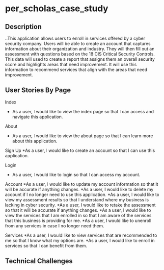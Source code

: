 # per_scholas_case_study

## Description

..This application allows users to enroll in services offered by a cyber security company. Users will be able to create an account that captures information about their organization and industry. They will then fill out an assessment with questions based on the 18 CIS Critical Security Controls. This data will used to create a report that assigns them an overall security score and highlights areas that need improvement. It will use this information to recommend services that align with the areas that need improvement. 



## User Stories By Page

Index 
* As a user, I would like to view the index page so that I can access and navigate this application. 
  
 About 
* As a user, I would like to view the about page so that I can learn more about this application.
 
Sign Up
*As a user, I would like to create an account so that I can use this application.

Login
* As a user, I would like to login so that I can access my account.

Account
*As a user, I would like to update my account information so that it will be accurate if anything changes.
*As a user, I would like to delete my account if I no longer need to use this application.
*As a user, I would like to view my assessment results so that I understand where my business is lacking in cyber security.
*As a user, I would like to retake the assessment so that it will be accurate if anything changes.
*As a user, I would like to view the services that I am enrolled in so that I am aware of the services that this business is providing for me.
*As a user, I would like to unenroll from any services in case I no longer need them.

Services
*As a user, I would like to view services that are recommended to me so that I know what my options are.
*As a user, I would like to enroll in services so that I can benefit from them.
    
    
  ## Technical Challenges
  
